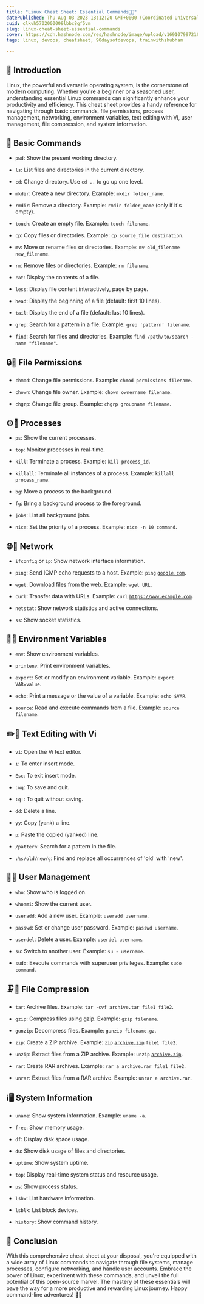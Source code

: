 ```yaml
---
title: "Linux Cheat Sheet: Essential Commands🐧🚀"
datePublished: Thu Aug 03 2023 18:12:20 GMT+0000 (Coordinated Universal Time)
cuid: clkvh5702000009lbbc8gf5vm
slug: linux-cheat-sheet-essential-commands
cover: https://cdn.hashnode.com/res/hashnode/image/upload/v1691079972163/f3437ec7-28fb-4609-86dc-2b48b3ca569e.webp
tags: linux, devops, cheatsheet, 90daysofdevops, trainwithshubham

---
```


## 🌟 Introduction

Linux, the powerful and versatile operating system, is the cornerstone of modern computing. Whether you're a beginner or a seasoned user, understanding essential Linux commands can significantly enhance your productivity and efficiency. This cheat sheet provides a handy reference for navigating through basic commands, file permissions, process management, networking, environment variables, text editing with Vi, user management, file compression, and system information.

## 📂 **Basic Commands**

* `pwd`: Show the present working directory.
    
* `ls`: List files and directories in the current directory.
    
* `cd`: Change directory. Use `cd ..` to go up one level.
    
* `mkdir`: Create a new directory. Example: `mkdir folder_name`.
    
* `rmdir`: Remove a directory. Example: `rmdir folder_name` (only if it's empty).
    
* `touch`: Create an empty file. Example: `touch filename`.
    
* `cp`: Copy files or directories. Example: `cp source_file destination`.
    
* `mv`: Move or rename files or directories. Example: `mv old_filename new_filename`.
    
* `rm`: Remove files or directories. Example: `rm filename`.
    
* `cat`: Display the contents of a file.
    
* `less`: Display file content interactively, page by page.
    
* `head`: Display the beginning of a file (default: first 10 lines).
    
* `tail`: Display the end of a file (default: last 10 lines).
    
* `grep`: Search for a pattern in a file. Example: `grep 'pattern' filename`.
    
* `find`: Search for files and directories. Example: `find /path/to/search -name "filename"`.
    

## 🔒👤 **File Permissions**

* `chmod`: Change file permissions. Example: `chmod permissions filename`.
    
* `chown`: Change file owner. Example: `chown ownername filename`.
    
* `chgrp`: Change file group. Example: `chgrp groupname filename`.
    

## ⚙️🔄 **Processes**

* `ps`: Show the current processes.
    
* `top`: Monitor processes in real-time.
    
* `kill`: Terminate a process. Example: `kill process_id`.
    
* `killall`: Terminate all instances of a process. Example: `killall process_name`.
    
* `bg`: Move a process to the background.
    
* `fg`: Bring a background process to the foreground.
    
* `jobs`: List all background jobs.
    
* `nice`: Set the priority of a process. Example: `nice -n 10 command`.
    

## 🌐🔌 **Network**

* `ifconfig` or `ip`: Show network interface information.
    
* `ping`: Send ICMP echo requests to a host. Example: `ping` [`google.com`](http://google.com).
    
* `wget`: Download files from the web. Example: `wget URL`.
    
* `curl`: Transfer data with URLs. Example: `curl` [`https://www.example.com`](https://www.example.com).
    
* `netstat`: Show network statistics and active connections.
    
* `ss`: Show socket statistics.
    

## 🌳🔧 **Environment Variables**

* `env`: Show environment variables.
    
* `printenv`: Print environment variables.
    
* `export`: Set or modify an environment variable. Example: `export VAR=value`.
    
* `echo`: Print a message or the value of a variable. Example: `echo $VAR`.
    
* `source`: Read and execute commands from a file. Example: `source filename`.
    

## ✏️📝 **Text Editing with Vi**

* `vi`: Open the Vi text editor.
    
* `i`: To enter insert mode.
    
* `Esc`: To exit insert mode.
    
* `:wq`: To save and quit.
    
* `:q!`: To quit without saving.
    
* `dd`: Delete a line.
    
* `yy`: Copy (yank) a line.
    
* `p`: Paste the copied (yanked) line.
    
* `/pattern`: Search for a pattern in the file.
    
* `:%s/old/new/g`: Find and replace all occurrences of 'old' with 'new'.
    

## 👥🔑 **User Management**

* `who`: Show who is logged on.
    
* `whoami`: Show the current user.
    
* `useradd`: Add a new user. Example: `useradd username`.
    
* `passwd`: Set or change user password. Example: `passwd username`.
    
* `userdel`: Delete a user. Example: `userdel username`.
    
* `su`: Switch to another user. Example: `su - username`.
    
* `sudo`: Execute commands with superuser privileges. Example: `sudo command`.
    

## 🗜️📁 **File Compression**

* `tar`: Archive files. Example: `tar -cvf archive.tar file1 file2`.
    
* `gzip`: Compress files using gzip. Example: `gzip filename`.
    
* `gunzip`: Decompress files. Example: `gunzip filename.gz`.
    
* `zip`: Create a ZIP archive. Example: `zip` [`archive.zip`](http://archive.zip) `file1 file2`.
    
* `unzip`: Extract files from a ZIP archive. Example: `unzip` [`archive.zip`](http://archive.zip).
    
* `rar`: Create RAR archives. Example: `rar a archive.rar file1 file2`.
    
* `unrar`: Extract files from a RAR archive. Example: `unrar e archive.rar`.
    

## ℹ️🖥️ **System Information**

* `uname`: Show system information. Example: `uname -a`.
    
* `free`: Show memory usage.
    
* `df`: Display disk space usage.
    
* `du`: Show disk usage of files and directories.
    
* `uptime`: Show system uptime.
    
* `top`: Display real-time system status and resource usage.
    
* `ps`: Show process status.
    
* `lshw`: List hardware information.
    
* `lsblk`: List block devices.
    
* `history`: Show command history.
    

## 🌟 Conclusion

With this comprehensive cheat sheet at your disposal, you're equipped with a wide array of Linux commands to navigate through file systems, manage processes, configure networking, and handle user accounts. Embrace the power of Linux, experiment with these commands, and unveil the full potential of this open-source marvel. The mastery of these essentials will pave the way for a more productive and rewarding Linux journey. Happy command-line adventures! 🚀🌟